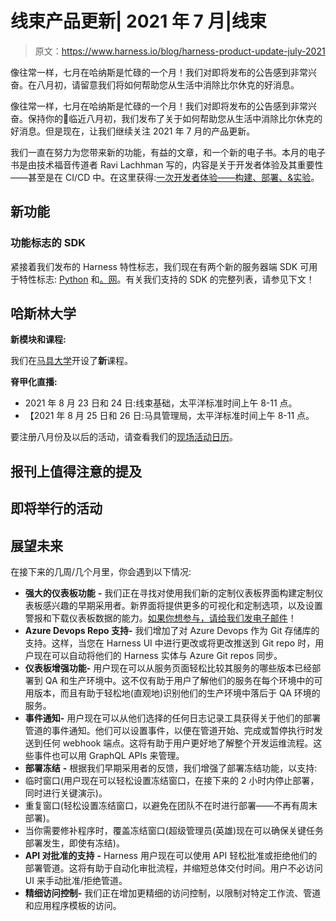 # 线束产品更新| 2021 年 7 月|线束

> 原文：<https://www.harness.io/blog/harness-product-update-july-2021>

像往常一样，七月在哈纳斯是忙碌的一个月！我们对即将发布的公告感到非常兴奋。在八月初，请留意我们将如何帮助您从生活中消除比尔休克的好消息。

像往常一样，七月在哈纳斯是忙碌的一个月！我们对即将发布的公告感到非常兴奋。保持你的👀临近八月初，我们发布了关于如何帮助您从生活中消除比尔休克的好消息。但是现在，让我们继续关注 2021 年 7 月的产品更新。

我们一直在努力为您带来新的功能，有益的文章，和一个新的电子书。本月的电子书是由技术福音传道者 Ravi Lachhman 写的，内容是关于开发者体验及其重要性——甚至是在 CI/CD 中。在这里获得:[一次开发者体验——构建、部署、&实验](https://harness.io/ebook-one-developer-experience/)。

## 新功能

### 功能标志的 SDK

紧接着我们发布的 Harness 特性标志，我们现在有两个新的服务器端 SDK 可用于特性标志: [Python](https://ngdocs.harness.io/article/hwoxb6x2oe-python-sdk-reference) 和[。网](https://ngdocs.harness.io/article/c86rasy39v-net-sdk-reference)。有关我们支持的 SDK 的完整列表，请参见下文！

## 哈斯林大学

**新模块和课程:**

我们在[马具大学](https://university.harness.io)开设了**新**课程。

**脊甲化直播:**

*   2021 年 8 月 23 日和 24 日:线束基础，太平洋标准时间上午 8-11 点。
*   【2021 年 8 月 25 日和 26 日:马具管理局，太平洋标准时间上午 8-11 点。

要注册八月份及以后的活动，请查看我们的[现场活动日历](https://university.harness.io/calendar)。

## 报刊上值得注意的提及

## 即将举行的活动

## 展望未来

在接下来的几周/几个月里，你会遇到以下情况:

*   **强大的仪表板功能** **-** 我们正在寻找对使用我们新的定制仪表板界面构建定制仪表板感兴趣的早期采用者。新界面将提供更多的可视化和定制选项，以及设置警报和下载仪表板数据的能力。[如果你想参与，请给我们发电子邮件](mailto:marketing@try.harness.io)！
*   **Azure Devops Repo 支持-** 我们增加了对 Azure Devops 作为 Git 存储库的支持。这样，当您在 Harness UI 中进行更改或将更改推送到 Git repo 时，用户现在可以自动将他们的 Harness 实体与 Azure Git repos 同步。
*   **仪表板增强功能-** 用户现在可以从服务页面轻松比较其服务的哪些版本已经部署到 QA 和生产环境中。这不仅有助于用户了解他们的服务在每个环境中的可用版本，而且有助于轻松地(直观地)识别他们的生产环境中落后于 QA 环境的服务。
*   **事件通知-** 用户现在可以从他们选择的任何日志记录工具获得关于他们的部署管道的事件通知。他们可以设置事件，以便在管道开始、完成或暂停执行时发送到任何 webhook 端点。这将有助于用户更好地了解整个开发运维流程。这些事件也可以用 GraphQL APIs 来管理。
*   **部署冻结** **-** 根据我们早期采用者的反馈，我们增强了部署冻结功能，以支持:
*   临时窗口(用户现在可以轻松设置冻结窗口，在接下来的 2 小时内停止部署，同时进行关键演示)。
*   重复窗口(轻松设置冻结窗口，以避免在团队不在时进行部署——不再有周末部署)。
*   当你需要修补程序时，覆盖冻结窗口(超级管理员(英雄)现在可以确保关键任务部署发生，即使有冻结)。
*   **API 对批准的支持** **-** Harness 用户现在可以使用 API 轻松批准或拒绝他们的部署管道。这将有助于自动化审批流程，并缩短总体交付时间。用户不必访问 UI 来手动批准/拒绝管道。
*   **精细访问控制-** 我们正在增加更精细的访问控制，以限制对特定工作流、管道和应用程序模板的访问。